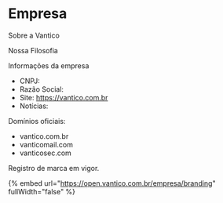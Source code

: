# Empresa

Sobre a Vantico



Nossa Filosofia



Informações da empresa

* CNPJ:&#x20;
* Razão Social:
* Site: https://vantico.com.br
* Notícias:



Domínios oficiais:

* vantico.com.br
* vanticomail.com
* vanticosec.com



Registro de marca em vigor.



{% embed url="https://open.vantico.com.br/empresa/branding" fullWidth="false" %}
